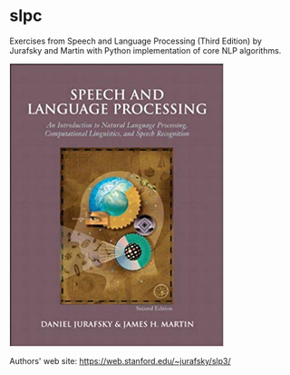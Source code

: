 # slpc
Exercises from Speech and Language Processing (Third Edition) by Jurafsky and Martin with Python implementation of core NLP algorithms.

![alt text](https://github.com/davisr137/slpc/blob/master/book.jpg)

Authors' web site: https://web.stanford.edu/~jurafsky/slp3/
